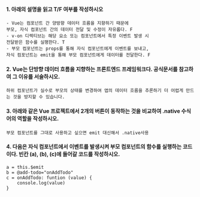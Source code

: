 #### 1. 아래의 설명을 읽고 T/F 여부를 작성하시오

````
- Vue는 컴포넌트 간 양방향 데이터 흐름을 지향하기 때문에
부모, 자식 컴포넌트 간의 데이터 전달 및 수정이 자유롭다. F
- v-on 디렉티브는 해당 요소 또는 컴포넌트에서 특정 이벤트 발생 시
전달받은 함수를 실행한다. T
- 부모 컴포넌트는 props를 통해 자식 컴포넌트에게 이벤트를 보내고,
자식 컴포넌트는 emit을 통해 부모 컴포넌트에게 데이터를 전달한다. F
````



#### 2. Vue는 단방향 데이터 흐름을 지향하는 프론트엔드 프레임워크다. 공식문서를 참고하여 그 이유를 서술하시오.

```
하위 컴포넌트가 실수로 부모의 상태를 변경하여 앱의 데이터 흐름을 추론하기 더 어렵게 만드는 것을 방지할 수 있습니다.
```



#### 3. 아래와 같은 Vue 프로젝트에서 2개의 버튼이 동작하는 것을 비교하여 .native 수식어의 역할을 작성하시오.

````
부모 컴포넌트를 그대로 사용하고 싶으면 emit 대신해서 .native사용
````



#### 4. 다음은 자식 컴포넌트에서 이벤트를 발생시켜 부모 컴포넌트의 함수를 실행하는 코드이다. 빈칸 (a), (b), (c)에 들어갈 코드를 작성하시오.

````
a = this.$emit
b = @add-todo="onAddTodo"
c = onAddTodo: funtion (value) {
	console.log(value)
}
````

